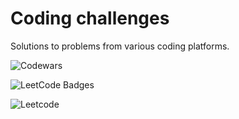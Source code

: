 # Coding challenges

Solutions to problems from various coding platforms.

![Codewars](https://github.r2v.ch/codewars?user=abenteuerzeit&name=true&top_languages=true&stroke=black&theme=gradient_midnight_puple_by_level)

![LeetCode Badges](https://leetcode-badge-showcase.vercel.app/api?username=abenteuerzeit&animated=true&theme=github-dark)

![Leetcode](https://leetcard.jacoblin.cool/abenteuerzeit?ext=activity&theme=dark)

